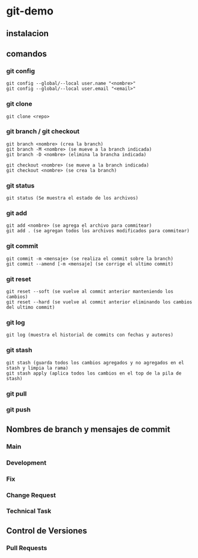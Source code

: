 # git-demo

## instalacion

## comandos

### git config

```
git config --global/--local user.name "<nombre>"
git config --global/--local user.email "<email>"
```

### git clone

```
git clone <repo>
```

### git branch / git checkout

```
git branch <nombre> (crea la branch)
git branch -M <nombre> (se mueve a la branch indicada)
git branch -D <nombre> (elimina la brancha indicada)
```

```
git checkout <nombre> (se mueve a la branch indicada)
git checkout <nombre> (se crea la branch)
```

### git status
```
git status (Se muestra el estado de los archivos)
```

### git add
```
git add <nombre> (se agrega el archivo para commitear)
git add . (se agregan todos los archivos modificados para commitear)
```

### git commit
```
git commit -m <mensaje> (se realiza el commit sobre la branch)
git commit --amend [-m <mensaje] (se corrige el ultimo commit)
```

### git reset
```
git reset --soft (se vuelve al commit anterior manteniendo los cambios)
git reset --hard (se vuelve al commit anterior eliminando los cambios del ultimo commit)
```

### git log

```
git log (muestra el historial de commits con fechas y autores)
```

### git stash
```
git stash (guarda todos los cambios agregados y no agregados en el stash y limpia la rama)
git stash apply (aplica todos los cambios en el top de la pila de stash)
```

### git pull
### git push

## Nombres de branch y mensajes de commit

### Main
### Development
### Fix
### Change Request
### Technical Task


## Control de Versiones

### Pull Requests
